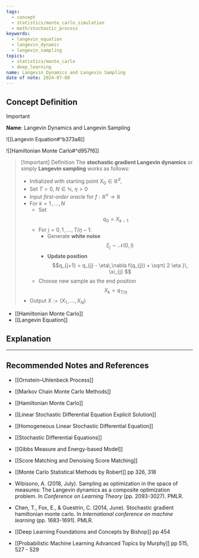 ```yaml
---
tags:
  - concept
  - statistics/monte_carlo_simulation
  - math/stochastic_process
keywords:
  - langevin_equation
  - langevin_dynamic
  - langevin_sampling
topics:
  - statistics/monte_carlo
  - deep_learning
name: Langevin Dynamics and Langevin Sampling
date of note: 2024-07-08
---
```


## Concept Definition

>[!important]
>**Name**: Langevin Dynamics and Langevin Sampling

![[Langevin Equation#^b373a8]]


![[Hamiltonian Monte Carlo#^d957f6]]


>[!important] Definition
>The **stochastic gradient Langevin dynamics** or simply **Langevin sampling** works as follows:
>- Initialized with starting point $X_{0} \in \mathbb{R}^d$, 
>- Set $T >0$, $N \in \mathbb{N}$, $\eta >0$
>- Input *first-order oracle* for $f:\mathbb{R}^n \to \mathbb{R}$
>- For $k = 1 \,{,}\ldots{,}\, N$ 
>	- Set $$q_{0} = X_{k-1}$$
>	- For $j = 0, 1 \,{,}\ldots{,}\,  T/\eta -1$:
>		- Generate **white noise** $$\xi_{j} \sim \mathcal{N}(0, I)$$
>		- **Update position** $$q_{j+1} = q_{j} - \eta\,\nabla f(q_{j}) + \sqrt{ 2 \eta }\, \xi_{j} $$
>	- Choose new sample as the end position$$X_{k} = q_{T / \eta}$$
>- Output $X := \left(X_{1} \,{,}\ldots{,}\,X_{N}\right)$

- [[Hamiltonian Monte Carlo]]
- [[Langevin Equation]]


## Explanation





-----------
##  Recommended Notes and References


- [[Ornstein–Uhlenbeck Process]]

- [[Markov Chain Monte Carlo Methods]]
- [[Hamiltonian Monte Carlo]]


- [[Linear Stochastic Differential Equation Explicit Solution]]
- [[Homogeneous Linear Stochastic Differential Equation]]
- [[Stochastic Differential Equations]]

- [[Gibbs Measure and Energy-based Model]]
- [[Score Matching and Denoising Score Matching]]



- [[Monte Carlo Statistical Methods by Robert]] pp 326, 318
- Wibisono, A. (2018, July). Sampling as optimization in the space of measures: The Langevin dynamics as a composite optimization problem. In _Conference on Learning Theory_ (pp. 2093-3027). PMLR.
- Chen, T., Fox, E., & Guestrin, C. (2014, June). Stochastic gradient hamiltonian monte carlo. In _International conference on machine learning_ (pp. 1683-1691). PMLR.
- [[Deep Learning Foundations and Concepts by Bishop]] pp 454 
- [[Probabilistic Machine Learning Advanced Topics by Murphy]] pp 515, 527 - 529